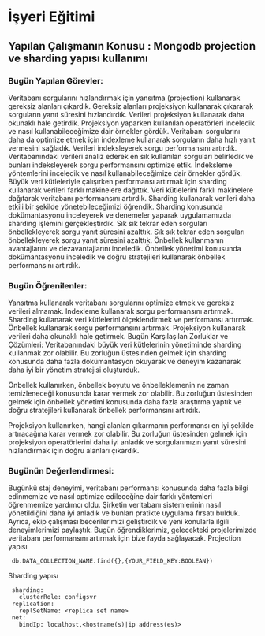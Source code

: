# İşyeri Eğitimi


## Yapılan Çalışmanın Konusu :  Mongodb projection ve sharding yapısı kullanımı 

### Bugün Yapılan Görevler:

Veritabanı sorgularını hızlandırmak için yansıtma (projection) kullanarak gereksiz alanları çıkardık.
Gereksiz alanları projeksiyon kullanarak çıkararak sorguların yanıt süresini hızlandırdık.
Verileri projeksiyon kullanarak daha okunaklı hale getirdik.
Projeksiyon yaparken kullanılan operatörleri inceledik ve nasıl kullanabileceğimize dair örnekler gördük.
Veritabanı sorgularını daha da optimize etmek için indexleme kullanarak sorguların daha hızlı yanıt vermesini sağladık.
Verileri indeksleyerek sorgu performansını artırdık.
Veritabanındaki verileri analiz ederek en sık kullanılan sorguları belirledik ve bunları indeksleyerek sorgu performansını optimize ettik.
İndeksleme yöntemlerini inceledik ve nasıl kullanabileceğimize dair örnekler gördük.
Büyük veri kütleleriyle çalışırken performansı artırmak için sharding kullanarak verileri farklı makinelere dağıttık.
Veri kütlelerini farklı makinelere dağıtarak veritabanı performansını artırdık.
Sharding kullanarak verileri daha etkili bir şekilde yönetebileceğimizi öğrendik.
Sharding konusunda dokümantasyonu inceleyerek ve denemeler yaparak uygulamamızda sharding işlemini gerçekleştirdik.
Sık sık tekrar eden sorguları önbellekleyerek sorgu yanıt süresini azalttık.
Sık sık tekrar eden sorguları önbellekleyerek sorgu yanıt süresini azalttık.
Önbellek kullanmanın avantajlarını ve dezavantajlarını inceledik.
Önbellek yönetimi konusunda dokümantasyonu inceledik ve doğru stratejileri kullanarak önbellek performansını artırdık.


### Bugün Öğrenilenler:

Yansıtma kullanarak veritabanı sorgularını optimize etmek ve gereksiz verileri almamak.
Indexleme kullanarak sorgu performansını artırmak.
Sharding kullanarak veri kütlelerini ölçeklendirmek ve performansı artırmak.
Önbellek kullanarak sorgu performansını artırmak.
Projeksiyon kullanarak verileri daha okunaklı hale getirmek.
Bugün Karşılaşılan Zorluklar ve Çözümleri:
Veritabanındaki büyük veri kütlelerinin yönetiminde sharding kullanmak zor olabilir. Bu zorluğun üstesinden gelmek için sharding konusunda daha fazla dokümantasyon okuyarak ve deneyim kazanarak daha iyi bir yönetim stratejisi oluşturduk.

Önbellek kullanırken, önbellek boyutu ve önbelleklemenin ne zaman temizleneceği konusunda karar vermek zor olabilir. Bu zorluğun üstesinden gelmek için önbellek yönetimi konusunda daha fazla araştırma yaptık ve doğru stratejileri kullanarak önbellek performansını artırdık.

Projeksiyon kullanırken, hangi alanları çıkarmanın performansı en iyi şekilde artıracağına karar vermek zor olabilir. Bu zorluğun üstesinden gelmek için projeksiyon operatörlerini daha iyi anladık ve sorgularımızın yanıt süresini hızlandırmak için doğru alanları çıkardık.

### Bugünün Değerlendirmesi:

Bugünkü staj deneyimi, veritabanı performansı konusunda daha fazla bilgi edinmemize ve nasıl optimize edileceğine dair farklı yöntemleri öğrenmemize yardımcı oldu. Şirketin veritabanı sistemlerinin nasıl yönetildiğini daha iyi anladık ve bunları pratikte uygulama fırsatı bulduk. Ayrıca, ekip çalışması becerilerimizi geliştirdik ve yeni konularla ilgili deneyimlerimizi paylaştık. Bugün öğrendiklerimiz, gelecekteki projelerimizde veritabanı performansını artırmak için bize fayda sağlayacak.
Projection yapısı

     db.DATA_COLLECTION_NAME.find({},{YOUR_FIELD_KEY:BOOLEAN})

Sharding yapısı

     sharding:
       clusterRole: configsvr
     replication:
       replSetName: <replica set name>
     net:
       bindIp: localhost,<hostname(s)|ip address(es)>



























 	







 





